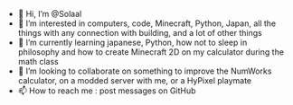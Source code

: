 - 👋 Hi, I’m @Solaal
- 👀 I’m interested in computers, code, Minecraft, Python, Japan, all the things with any connection with building,  and a lot of other things
- 🌱 I’m currently learning japanese, Python, how not to sleep in philosophy and how to create Minecraft 2D on my calculator during the math class
- 💞️ I’m looking to collaborate on something to improve the NumWorks calculator, on a modded server with me, or a HyPixel playmate
- 📫 How to reach me : post messages on GitHub

<!---
Solaal/Solaal is a ✨ special ✨ repository because its `README.md` (this file) appears on your GitHub profile.
You can click the Preview link to take a look at your changes.
--->
